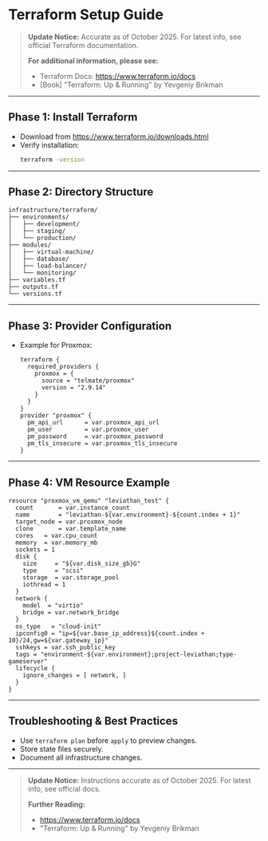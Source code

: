 # Terraform Setup Guide

> **Update Notice:** Accurate as of October 2025. For latest info, see official Terraform documentation.
> 
> **For additional information, please see:**
> - Terraform Docs: https://www.terraform.io/docs
> - [Book] "Terraform: Up & Running" by Yevgeniy Brikman

---

## Phase 1: Install Terraform

- Download from https://www.terraform.io/downloads.html
- Verify installation:
  ```bash
  terraform -version
  ```

---

## Phase 2: Directory Structure

```
infrastructure/terraform/
├── environments/
│   ├── development/
│   ├── staging/
│   └── production/
├── modules/
│   ├── virtual-machine/
│   ├── database/
│   ├── load-balancer/
│   └── monitoring/
├── variables.tf
├── outputs.tf
└── versions.tf
```

---

## Phase 3: Provider Configuration

- Example for Proxmox:
  ```hcl
  terraform {
    required_providers {
      proxmox = {
        source = "telmate/proxmox"
        version = "2.9.14"
      }
    }
  }
  provider "proxmox" {
    pm_api_url      = var.proxmox_api_url
    pm_user         = var.proxmox_user
    pm_password     = var.proxmox_password
    pm_tls_insecure = var.proxmox_tls_insecure
  }
  ```

---

## Phase 4: VM Resource Example

```hcl
resource "proxmox_vm_qemu" "leviathan_test" {
  count       = var.instance_count
  name        = "leviathan-${var.environment}-${count.index + 1}"
  target_node = var.proxmox_node
  clone       = var.template_name
  cores   = var.cpu_count
  memory  = var.memory_mb
  sockets = 1
  disk {
    size     = "${var.disk_size_gb}G"
    type     = "scsi"
    storage  = var.storage_pool
    iothread = 1
  }
  network {
    model  = "virtio"
    bridge = var.network_bridge
  }
  os_type   = "cloud-init"
  ipconfig0 = "ip=${var.base_ip_address}${count.index + 10}/24,gw=${var.gateway_ip}"
  sshkeys = var.ssh_public_key
  tags = "environment-${var.environment};project-leviathan;type-gameserver"
  lifecycle {
    ignore_changes = [ network, ]
  }
}
```

---

## Troubleshooting & Best Practices
- Use `terraform plan` before `apply` to preview changes.
- Store state files securely.
- Document all infrastructure changes.

---

> **Update Notice:** Instructions accurate as of October 2025. For latest info, see official docs.
> 
> **Further Reading:**
> - https://www.terraform.io/docs
> - "Terraform: Up & Running" by Yevgeniy Brikman
